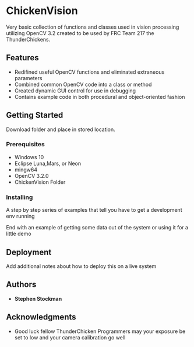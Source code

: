 # ChickenVision

Very basic collection of functions and classes used in vision processing utilizing OpenCV 3.2 created to be used by FRC Team 217 the ThunderChickens. 

## Features

* Redifined useful OpenCV functions and eliminated extraneous parameters
* Combined common OpenCV code into a class or method 
* Created dynamic GUI control for use in debugging 
* Contains example code in both procedural and object-oriented fashion

## Getting Started

Download folder and place in stored location.

### Prerequisites

* Windows 10
* Eclipse Luna,Mars, or Neon
* mingw64
* OpenCV 3.2.0
* ChickenVision Folder


### Installing

A step by step series of examples that tell you have to get a development env running

End with an example of getting some data out of the system or using it for a little demo

## Deployment

Add additional notes about how to deploy this on a live system

## Authors

* **Stephen Stockman**

## Acknowledgments

* Good luck fellow ThunderChicken Programmers may your exposure be set to low and your camera calibration go well
